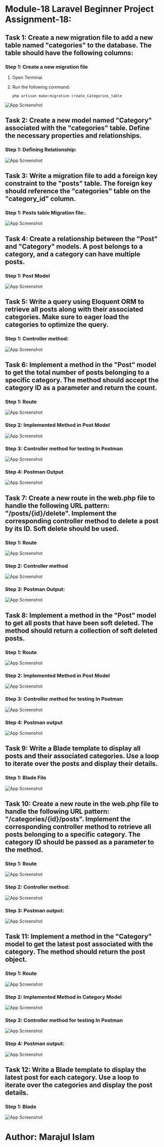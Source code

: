# Module-18 Laravel Beginner Project Assignment-18:

## Task 1: Create a new migration file to add a new table named "categories" to the database. The table should have the following columns:
### Step 1: Create a new migration file

1. Open Terminal.
2. Run the following command:

    ```shell
    php artisan make:migration create_Categories_table
    ```
![App Screenshot](https://github.com/junaid-mij/Practice-Laravel/blob/Practice-Laravel/Module-18%20Laravel%20Foundation%20Step-18/Assignment-18/Document/Task-1/1.png)

## Task 2: Create a new model named "Category" associated with the "categories" table. Define the necessary properties and relationships.
### Step 1: Defining Relationship:

![App Screenshot](https://github.com/junaid-mij/Practice-Laravel/blob/Practice-Laravel/Module-18%20Laravel%20Foundation%20Step-18/Assignment-18/Document/Task-2/1.png)

## Task 3: Write a migration file to add a foreign key constraint to the "posts" table. The foreign key should reference the "categories" table on the "category_id" column.
### Step 1: Posts table Migration file:.

![App Screenshot](https://github.com/junaid-mij/Practice-Laravel/blob/Practice-Laravel/Module-18%20Laravel%20Foundation%20Step-18/Assignment-18/Document/Task-3/1.png)

## Task 4: Create a relationship between the "Post" and "Category" models. A post belongs to a category, and a category can have multiple posts.
### Step 1: Post Model

![App Screenshot](https://github.com/junaid-mij/Practice-Laravel/blob/Practice-Laravel/Module-18%20Laravel%20Foundation%20Step-18/Assignment-18/Document/Task-4/1.png)

## Task 5: Write a query using Eloquent ORM to retrieve all posts along with their associated categories. Make sure to eager load the categories to optimize the query.
### Step 1: Controller method:

![App Screenshot](https://github.com/junaid-mij/Practice-Laravel/blob/Practice-Laravel/Module-18%20Laravel%20Foundation%20Step-18/Assignment-18/Document/Task-5/1.png)

## Task 6: Implement a method in the "Post" model to get the total number of posts belonging to a specific category. The method should accept the category ID as a parameter and return the count.
### Step 1: Route

![App Screenshot](https://github.com/junaid-mij/Practice-Laravel/blob/Practice-Laravel/Module-18%20Laravel%20Foundation%20Step-18/Assignment-18/Document/Task-6/1.png)
### Step 2: Implemented Method in Post Model
![App Screenshot](https://github.com/junaid-mij/Practice-Laravel/blob/Practice-Laravel/Module-18%20Laravel%20Foundation%20Step-18/Assignment-18/Document/Task-6/2.png)
### Step 3: Controller method for testing In Postman
![App Screenshot](https://github.com/junaid-mij/Practice-Laravel/blob/Practice-Laravel/Module-18%20Laravel%20Foundation%20Step-18/Assignment-18/Document/Task-6/3.png)
### Step 4: Postman Output
![App Screenshot](https://github.com/junaid-mij/Practice-Laravel/blob/Practice-Laravel/Module-18%20Laravel%20Foundation%20Step-18/Assignment-18/Document/Task-6/4.png)

## Task 7: Create a new route in the web.php file to handle the following URL pattern: "/posts/{id}/delete". Implement the corresponding controller method to delete a post by its ID. Soft delete should be used.

### Step 1: Route

![App Screenshot](https://github.com/junaid-mij/Practice-Laravel/blob/Practice-Laravel/Module-18%20Laravel%20Foundation%20Step-18/Assignment-18/Document/Task-8/1.png)
### Step 2: Controller method

![App Screenshot](https://github.com/junaid-mij/Practice-Laravel/blob/Practice-Laravel/Module-18%20Laravel%20Foundation%20Step-18/Assignment-18/Document/Task-7/2.png)
### Step 3: Postman Output:

![App Screenshot](https://github.com/junaid-mij/Practice-Laravel/blob/Practice-Laravel/Module-18%20Laravel%20Foundation%20Step-18/Assignment-18/Document/Task-7/2.png)

## Task 8: Implement a method in the "Post" model to get all posts that have been soft deleted. The method should return a collection of soft deleted posts.

### Step 1: Route

![App Screenshot](https://github.com/junaid-mij/Practice-Laravel/blob/Practice-Laravel/Module-18%20Laravel%20Foundation%20Step-18/Assignment-18/Document/Task-8/1.png)
### Step 2: Implemented Method in Post Model

![App Screenshot](https://github.com/junaid-mij/Practice-Laravel/blob/Practice-Laravel/Module-18%20Laravel%20Foundation%20Step-18/Assignment-18/Document/Task-8/2.png)
### Step 3: Controller method for testing In Postman

![App Screenshot](https://github.com/junaid-mij/Practice-Laravel/blob/Practice-Laravel/Module-18%20Laravel%20Foundation%20Step-18/Assignment-18/Document/Task-8/3.png)
### Step 4: Postman output

![App Screenshot](https://github.com/junaid-mij/Practice-Laravel/blob/Practice-Laravel/Module-18%20Laravel%20Foundation%20Step-18/Assignment-18/Document/Task-8/4.png)

## Task 9: Write a Blade template to display all posts and their associated categories. Use a loop to iterate over the posts and display their details.

### Step 1: Blade File

![App Screenshot](https://github.com/junaid-mij/Practice-Laravel/blob/Practice-Laravel/Module-18%20Laravel%20Foundation%20Step-18/Assignment-18/Document/Task-9/1.png)

## Task 10: Create a new route in the web.php file to handle the following URL pattern: "/categories/{id}/posts". Implement the corresponding controller method to retrieve all posts belonging to a specific category. The category ID should be passed as a parameter to the method.

### Step 1: Route

![App Screenshot](https://github.com/junaid-mij/Practice-Laravel/blob/Practice-Laravel/Module-18%20Laravel%20Foundation%20Step-18/Assignment-18/Document/Task-10/1.png)
### Step 2: Controller method:

![App Screenshot](https://github.com/junaid-mij/Practice-Laravel/blob/Practice-Laravel/Module-18%20Laravel%20Foundation%20Step-18/Assignment-18/Document/Task-10/2.png)
### Step 3: Postman output:

![App Screenshot](https://github.com/junaid-mij/Practice-Laravel/blob/Practice-Laravel/Module-18%20Laravel%20Foundation%20Step-18/Assignment-18/Document/Task-10/3.png)

## Task 11: Implement a method in the "Category" model to get the latest post associated with the category. The method should return the post object.

### Step 1: Route

![App Screenshot](https://github.com/junaid-mij/Practice-Laravel/blob/Practice-Laravel/Module-18%20Laravel%20Foundation%20Step-18/Assignment-18/Document/Task-11/1.png)
### Step 2: Implemented Method in Category Model

![App Screenshot](https://github.com/junaid-mij/Practice-Laravel/blob/Practice-Laravel/Module-18%20Laravel%20Foundation%20Step-18/Assignment-18/Document/Task-11/2.png)
### Step 3: Controller method for testing In Postman

![App Screenshot](https://github.com/junaid-mij/Practice-Laravel/blob/Practice-Laravel/Module-18%20Laravel%20Foundation%20Step-18/Assignment-18/Document/Task-11/3.png)
### Step 4: Postman output:

![App Screenshot](https://github.com/junaid-mij/Practice-Laravel/blob/Practice-Laravel/Module-18%20Laravel%20Foundation%20Step-18/Assignment-18/Document/Task-11/4.png)

## Task 12: Write a Blade template to display the latest post for each category. Use a loop to iterate over the categories and display the post details.

### Step 1: Blade

![App Screenshot](https://github.com/junaid-mij/Practice-Laravel/blob/Practice-Laravel/Module-18%20Laravel%20Foundation%20Step-18/Assignment-18/Document/Task-12/1.png)


# Author: Marajul Islam
